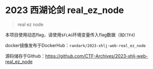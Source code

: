 # 2023 西湖论剑 real_ez_node

> real ez node

本项目使用动态flag，请使用`$FLAG`环境变量传入flag数据（如`CTFd`）

docker镜像发布于DockerHub：`randark/2023-xhlj-web-real_ez_node`

源码储存于Github：https://github.com/CTF-Archives/2023-xhlj-web-real_ez_node